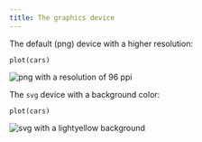 ```yaml
---
title: The graphics device
---
```


The default (png) device with a higher resolution:

``` {.r}
plot(cars)
```
![png with a resolution of 96 ppi](<008-option-device__files/chunk-a-1.png>)

The `svg` device with a background color:

``` {.r}
plot(cars)
```
![svg with a lightyellow background](<008-option-device__files/chunk-b-1.svg>)
